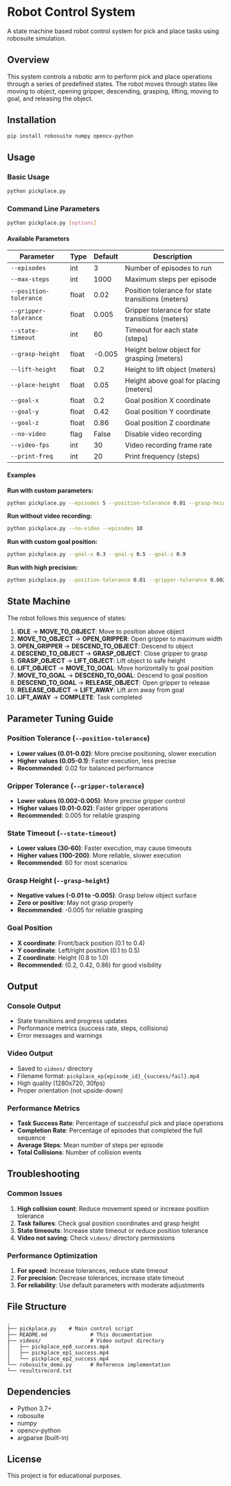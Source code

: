 # Robot Control System

A state machine based robot control system for pick and place tasks using robosuite simulation.

## Overview

This system controls a robotic arm to perform pick and place operations through a series of predefined states. The robot moves through states like moving to object, opening gripper, descending, grasping, lifting, moving to goal, and releasing the object.

## Installation

```bash
pip install robosuite numpy opencv-python
```

## Usage

### Basic Usage

```bash
python pickplace.py
```

### Command Line Parameters

```bash
python pickplace.py [options]
```

#### Available Parameters

| Parameter | Type | Default | Description |
|-----------|------|---------|-------------|
| `--episodes` | int | 3 | Number of episodes to run |
| `--max-steps` | int | 1000 | Maximum steps per episode |
| `--position-tolerance` | float | 0.02 | Position tolerance for state transitions (meters) |
| `--gripper-tolerance` | float | 0.005 | Gripper tolerance for state transitions (meters) |
| `--state-timeout` | int | 60 | Timeout for each state (steps) |
| `--grasp-height` | float | -0.005 | Height below object for grasping (meters) |
| `--lift-height` | float | 0.2 | Height to lift object (meters) |
| `--place-height` | float | 0.05 | Height above goal for placing (meters) |
| `--goal-x` | float | 0.2 | Goal position X coordinate |
| `--goal-y` | float | 0.42 | Goal position Y coordinate |
| `--goal-z` | float | 0.86 | Goal position Z coordinate |
| `--no-video` | flag | False | Disable video recording |
| `--video-fps` | int | 30 | Video recording frame rate |
| `--print-freq` | int | 20 | Print frequency (steps) |

#### Examples

**Run with custom parameters:**
```bash
python pickplace.py --episodes 5 --position-tolerance 0.01 --grasp-height -0.01
```

**Run without video recording:**
```bash
python pickplace.py --no-video --episodes 10
```

**Run with custom goal position:**
```bash
python pickplace.py --goal-x 0.3 --goal-y 0.5 --goal-z 0.9
```

**Run with high precision:**
```bash
python pickplace.py --position-tolerance 0.01 --gripper-tolerance 0.002 --state-timeout 100
```

## State Machine

The robot follows this sequence of states:

1. **IDLE** → **MOVE_TO_OBJECT**: Move to position above object
2. **MOVE_TO_OBJECT** → **OPEN_GRIPPER**: Open gripper to maximum width
3. **OPEN_GRIPPER** → **DESCEND_TO_OBJECT**: Descend to object
4. **DESCEND_TO_OBJECT** → **GRASP_OBJECT**: Close gripper to grasp
5. **GRASP_OBJECT** → **LIFT_OBJECT**: Lift object to safe height
6. **LIFT_OBJECT** → **MOVE_TO_GOAL**: Move horizontally to goal position
7. **MOVE_TO_GOAL** → **DESCEND_TO_GOAL**: Descend to goal position
8. **DESCEND_TO_GOAL** → **RELEASE_OBJECT**: Open gripper to release
9. **RELEASE_OBJECT** → **LIFT_AWAY**: Lift arm away from goal
10. **LIFT_AWAY** → **COMPLETE**: Task completed

## Parameter Tuning Guide

### Position Tolerance (`--position-tolerance`)
- **Lower values (0.01-0.02)**: More precise positioning, slower execution
- **Higher values (0.05-0.1)**: Faster execution, less precise
- **Recommended**: 0.02 for balanced performance

### Gripper Tolerance (`--gripper-tolerance`)
- **Lower values (0.002-0.005)**: More precise gripper control
- **Higher values (0.01-0.02)**: Faster gripper operations
- **Recommended**: 0.005 for reliable grasping

### State Timeout (`--state-timeout`)
- **Lower values (30-60)**: Faster execution, may cause timeouts
- **Higher values (100-200)**: More reliable, slower execution
- **Recommended**: 60 for most scenarios

### Grasp Height (`--grasp-height`)
- **Negative values (-0.01 to -0.005)**: Grasp below object surface
- **Zero or positive**: May not grasp properly
- **Recommended**: -0.005 for reliable grasping

### Goal Position
- **X coordinate**: Front/back position (0.1 to 0.4)
- **Y coordinate**: Left/right position (0.1 to 0.5)
- **Z coordinate**: Height (0.8 to 1.0)
- **Recommended**: (0.2, 0.42, 0.86) for good visibility

## Output

### Console Output
- State transitions and progress updates
- Performance metrics (success rate, steps, collisions)
- Error messages and warnings

### Video Output
- Saved to `videos/` directory
- Filename format: `pickplace_ep{episode_id}_{success/fail}.mp4`
- High quality (1280x720, 30fps)
- Proper orientation (not upside-down)

### Performance Metrics
- **Task Success Rate**: Percentage of successful pick and place operations
- **Completion Rate**: Percentage of episodes that completed the full sequence
- **Average Steps**: Mean number of steps per episode
- **Total Collisions**: Number of collision events

## Troubleshooting

### Common Issues

1. **High collision count**: Reduce movement speed or increase position tolerance
2. **Task failures**: Check goal position coordinates and grasp height
3. **State timeouts**: Increase state timeout or reduce position tolerance
4. **Video not saving**: Check `videos/` directory permissions

### Performance Optimization

1. **For speed**: Increase tolerances, reduce state timeout
2. **For precision**: Decrease tolerances, increase state timeout
3. **For reliability**: Use default parameters with moderate adjustments

## File Structure

```
.
├── pickplace.py    # Main control script
├── README.md              # This documentation
├── videos/                # Video output directory
│   ├── pickplace_ep0_success.mp4
│   ├── pickplace_ep1_success.mp4
│   └── pickplace_ep2_success.mp4
└── robosuite_demo.py      # Reference implementation
└── resultsrecord.txt
```

## Dependencies

- Python 3.7+
- robosuite
- numpy
- opencv-python
- argparse (built-in)

## License

This project is for educational purposes.
